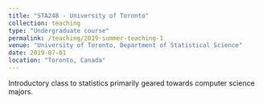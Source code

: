 ```yaml
---
title: "STA248 - University of Toronto"
collection: teaching
type: "Undergraduate course"
permalink: /teaching/2019-summer-teaching-1
venue: "University of Toronto, Department of Statistical Science"
date: 2019-07-01
location: "Toronto, Canada"
---
```


Introductory class to statistics primarily geared towards computer science majors.
